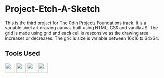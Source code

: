 # Project-Etch-A-Sketch

This is the third project for The Odin Projects Foundations track. It is a variable pixel art drawing canvas built using HTML, CSS and vanilla JS. The grid is made using grid and each cell is responsive as the drawing area increases or decreases. The grid is size is variable between 16x16 to 64x64.

## Tools Used

<p align="left">
  <img src="https://raw.githubusercontent.com/danielcranney/readme-generator/main/public/icons/skills/git-colored.svg" width="32" height="32" /> 
  <img src="https://raw.githubusercontent.com/danielcranney/readme-generator/main/public/icons/skills/html5-colored.svg" width="32" height="32" /> 
  <img src="https://raw.githubusercontent.com/danielcranney/readme-generator/main/public/icons/skills/css3-colored.svg" width="32" height="32" />
  <img src="https://raw.githubusercontent.com/danielcranney/readme-generator/main/public/icons/skills/javascript-colored.svg" width="32" height="32" /> 
</p>
